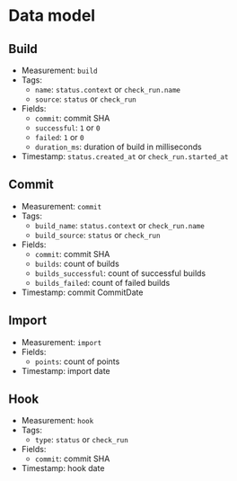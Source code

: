 # Data model

## Build

- Measurement: `build`
- Tags:
  - `name`: `status.context` or `check_run.name`
  - `source`: `status` or `check_run`
- Fields:
  - `commit`: commit SHA
  - `successful`: `1` or `0`
  - `failed`: `1` or `0`
  - `duration_ms`: duration of build in milliseconds
- Timestamp: `status.created_at` or `check_run.started_at`

## Commit

- Measurement: `commit`
- Tags:
  - `build_name`: `status.context` or `check_run.name`
  - `build_source`: `status` or `check_run`
- Fields:
  - `commit`: commit SHA
  - `builds`: count of builds
  - `builds_successful`: count of successful builds
  - `builds_failed`: count of failed builds
- Timestamp: commit CommitDate

## Import

- Measurement: `import`
- Fields:
  - `points`: count of points
- Timestamp: import date

## Hook

- Measurement: `hook`
- Tags:
  - `type`: `status` or `check_run`
- Fields:
  - `commit`: commit SHA
- Timestamp: hook date

